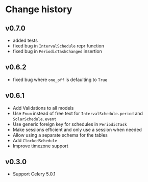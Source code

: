 # Change history

## v0.7.0

- added tests
- fixed bug in `IntervalSchedule` repr function
- fixed bug in `PeriodicTaskChanged` insertion

## v0.6.2

- fixed bug where `one_off` is defaulting to `True`

## v0.6.1

- Add Validations to all models
- Use `Enum` instead of free text for `IntervalSchedule.period` and `SolarSchedule.event`
- Use generic foreign key for schedules in `PeriodicTask`
- Make sessions efficient and only use a session when needed
- Allow using a separate schema for the tables
- Add `ClockedSchedule`
- Improve timezone support

## v0.3.0

- Support Celery 5.0.1
